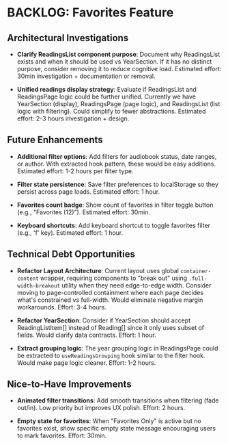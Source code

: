 # BACKLOG: Favorites Feature

## Architectural Investigations

- **Clarify ReadingsList component purpose**: Document why ReadingsList exists and when it should be used vs YearSection. If it has no distinct purpose, consider removing it to reduce cognitive load. Estimated effort: 30min investigation + documentation or removal.

- **Unified readings display strategy**: Evaluate if ReadingsList and ReadingsPage logic could be further unified. Currently we have YearSection (display), ReadingsPage (page logic), and ReadingsList (list logic with filtering). Could simplify to fewer abstractions. Estimated effort: 2-3 hours investigation + design.

## Future Enhancements

- **Additional filter options**: Add filters for audiobook status, date ranges, or author. With extracted hook pattern, these would be easy additions. Estimated effort: 1-2 hours per filter type.

- **Filter state persistence**: Save filter preferences to localStorage so they persist across page loads. Estimated effort: 1 hour.

- **Favorites count badge**: Show count of favorites in filter toggle button (e.g., "Favorites (12)"). Estimated effort: 30min.

- **Keyboard shortcuts**: Add keyboard shortcut to toggle favorites filter (e.g., 'f' key). Estimated effort: 1 hour.

## Technical Debt Opportunities

- **Refactor Layout Architecture**: Current layout uses global `container-content` wrapper, requiring components to "break out" using `.full-width-breakout` utility when they need edge-to-edge width. Consider moving to page-controlled containment where each page decides what's constrained vs full-width. Would eliminate negative margin workarounds. Effort: 3-4 hours.

- **Refactor YearSection**: Consider if YearSection should accept ReadingListItem[] instead of Reading[] since it only uses subset of fields. Would clarify data contracts. Effort: 1 hour.

- **Extract grouping logic**: The year grouping logic in ReadingsPage could be extracted to `useReadingsGrouping` hook similar to the filter hook. Would make page logic cleaner. Effort: 1-2 hours.

## Nice-to-Have Improvements

- **Animated filter transitions**: Add smooth transitions when filtering (fade out/in). Low priority but improves UX polish. Effort: 2 hours.

- **Empty state for favorites**: When "Favorites Only" is active but no favorites exist, show specific empty state message encouraging users to mark favorites. Effort: 30min.
